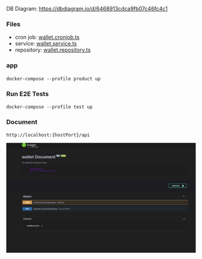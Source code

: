 DB Diagram: https://dbdiagram.io/d/6468913cdca9fb07c46fc4c1


### Files

- cron job: [wallet.cronjob.ts](src%2Fmodules%2Fhttp%2Fwallet%2Fwallet.cronjob.ts)
- service: [wallet.service.ts](src%2Fmodules%2Fhttp%2Fwallet%2Fwallet.service.ts)
- repository: [wallet.repository.ts](src%2Fmodules%2Fhttp%2Fwallet%2Fwallet.repository.ts)
### app
```shell
docker-compose --profile product up
```

### Run E2E Tests
```shell
docker-compose --profile test up
```

### Document 
```shell
http://localhost:{hostPort}/api
```
![swagger.png](.github%2Fswagger.png)
